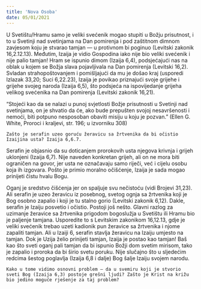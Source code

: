 ```yaml
---
title: 'Nova Osoba'
date: 05/01/2021
---
```


U Svetištu/Hramu samo je veliki svećenik mogao stupiti u Božju prisutnost, i to u Svetinji nad svetinjama na Dan pomirenja i pod zaštitnom dimnom zavjesom koju je stvarao tamjan — u protivnom bi poginuo (Levitski zakonik 16,2.12.13). Međutim, Izaija je vidio Gospodina iako nije bio veliki svećenik i nije palio tamjan! Hram se ispunio dimom (Izaija 6,4), podsjećajući nas na oblak u kojem se Božja slava pojavljivala na Dan pomirenja (Levitski 16,2). Svladan strahopoštovanjem i pomišljajući da mu je došao kraj (usporedi Izlazak 33,20; Suci 6,22.23), Izaija je povikao priznajući svoje grijehe i grijehe svojeg naroda (Izaija 6,5), što podsjeća na ispovijedanje grijeha velikog svećenika na Dan pomirenja (Levitski zakonik 16,21).

“Stojeći kao da se nalazi u punoj svjetlosti Božje prisutnosti u Svetinji nad svetinjama, on je shvatio da će, ako bude prepušten svojoj nesavršenosti i nemoći, biti potpuno nesposoban obaviti misiju u koju je pozvan.” (Ellen G. White, Proroci i kraljevi, str. 196; u izvorniku 308)

`Zašto je serafin uzeo goruću žeravicu sa žrtvenika da bi očistio Izaijina usta? Izaija 6,6.7.`

Serafin je objasnio da su doticanjem prorokovih usta njegova krivnja i grijeh uklonjeni (Izaija 6,7). Nije naveden konkretan grijeh, ali on ne mora biti ograničen na govor, jer usta ne označavaju samo riječi, već i cijelu osobu koja ih izgovara. Pošto je primio moralno očišćenje, Izaija je sada mogao prinijeti čistu hvalu Bogu.

Oganj je sredstvo čišćenja jer on spaljuje svu nečistoću (vidi Brojevi 31,23). Ali serafin je uzeo žeravicu iz posebnog, svetog ognja sa žrtvenika koji je Bog osobno zapalio i koji je tu stalno gorio (Levitski zakonik 6,12). Dakle, serafin je Izaiju posvetio i očistio. Postoji još nešto. Glavni razlog za uzimanje žeravice sa žrtvenika prigodom bogoslužja u Svetištu ili Hramu bio je paljenje tamjana. Usporedite to s Levitskim zakonikom 16,12.13, gdje je veliki svećenik trebao uzeti kadionik pun žeravice sa žrtvenika i njome zapaliti tamjan. Ali u Izaiji 6, serafin stavlja žeravicu na Izaiju umjesto na tamjan. Dok je Uzija želio prinijeti tamjan, Izaija je postao kao tamjan! Baš kao što sveti oganj pali tamjan da bi ispunio Božji dom svetim mirisom, tako je zapalio i proroka da bi širio svetu poruku. Nije slučajno što u sljedećim redcima šestog poglavlja (Izaija 6,8 i dalje) Bog šalje Izaiju svojem narodu.

`Kako u tome vidimo osnovni problem — da u svemiru koji je stvorio sveti Bog (Izaija 6,3) postoje grešni ljudi? Zašto je Krist na križu bio jedino moguće rješenje za taj problem?`